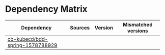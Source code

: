 # Dependency Matrix

Dependency | Sources | Version | Mismatched versions
---------- | ------- | ------- | -------------------
[cb-kubecd/bdd-spring-1578788929](https://github.com/cb-kubecd/bdd-spring-1578788929.git) |  | []() | 
